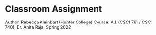 # Classroom Assignment


Author: Rebecca Kleinbart (Hunter College) 
Course: A.I. (CSCI 761 / CSC 740), Dr. Anita Raja, Spring 2022

